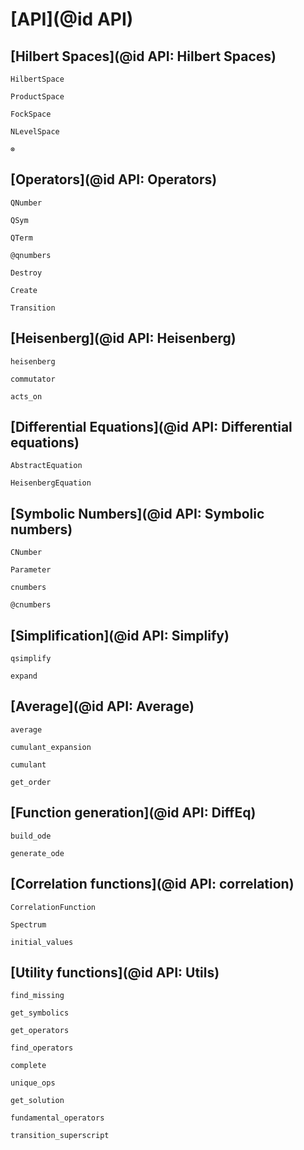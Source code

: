 # [API](@id API)

## [Hilbert Spaces](@id API: Hilbert Spaces)

```@docs
HilbertSpace
```

```@docs
ProductSpace
```

```@docs
FockSpace
```

```@docs
NLevelSpace
```

```@docs
⊗
```

## [Operators](@id API: Operators)

```@docs
QNumber
```

```@docs
QSym
```

```@docs
QTerm
```

```@docs
@qnumbers
```

```@docs
Destroy
```

```@docs
Create
```

```@docs
Transition
```


## [Heisenberg](@id API: Heisenberg)

```@docs
heisenberg
```

```@docs
commutator
```

```@docs
acts_on
```

## [Differential Equations](@id API: Differential equations)

```@docs
AbstractEquation
```

```@docs
HeisenbergEquation
```

## [Symbolic Numbers](@id API: Symbolic numbers)

```@docs
CNumber
```

```@docs
Parameter
```

```@docs
cnumbers
```

```@docs
@cnumbers
```

## [Simplification](@id API: Simplify)

```@docs
qsimplify
```

```@docs
expand
```

## [Average](@id API: Average)

```@docs
average
```

```@docs
cumulant_expansion
```

```@docs
cumulant
```

```@docs
get_order
```


## [Function generation](@id API: DiffEq)

```@docs
build_ode
```

```@docs
generate_ode
```


## [Correlation functions](@id API: correlation)

```@docs
CorrelationFunction
```

```@docs
Spectrum
```

```@docs
initial_values
```


## [Utility functions](@id API: Utils)

```@docs
find_missing
```

```@docs
get_symbolics
```

```@docs
get_operators
```

```@docs
find_operators
```

```@docs
complete
```

```@docs
unique_ops
```

```@docs
get_solution
```

```@docs
fundamental_operators
```

```@docs
transition_superscript
```
